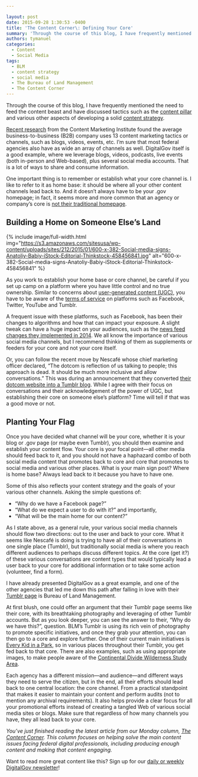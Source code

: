 ```yaml
---

layout: post
date: 2015-09-28 1:30:53 -0400
title: 'The Content Corner\: Defining Your Core'
summary: 'Through the course of this blog, I have frequently mentioned the need to feed the content beast and have discussed tactics such as the content pillar and various other aspects of developing a solid content strategy. Recent research from the Content Marketing Institute found the average business-to-business (B2B) company uses 13 content marketing tactics or'
authors: tymanuel
categories:
  - Content
  - Social Media
tags:
  - BLM
  - content strategy
  - social media
  - The Bureau of Land Management
  - The Content Corner
---
```


Through the course of this blog, I have frequently mentioned the need to feed the content beast and have discussed tactics such as the [content pillar](https://www.WHATEVER/2015/02/09/the-content-corner-content-pillars-the-foundation-of-any-effective-content-strategy/) and various other aspects of developing a solid [content strategy](https://www.WHATEVER/2015/03/23/the-content-corner-building-a-content-strategy/).

[Recent research](http://contentmarketinginstitute.com/2015/09/simple-content-marketing-model/) from the Content Marketing Institute found the average business-to-business (B2B) company uses 13 content marketing tactics or channels, such as blogs, videos, events, etc. I&#8217;m sure that most federal agencies also have as wide an array of channels as well. DigitalGov itself is a good example, where we leverage blogs, videos, podcasts, live events (both in-person and Web-based), plus several social media accounts. That is a lot of ways to share and consume information.

One important thing is to remember or establish what your core channel is. I like to refer to it as home base: it should be where all your other content channels lead back to. And it doesn&#8217;t always have to be your .gov homepage; in fact, it seems more and more common that an agency or company&#8217;s core is [not their traditional homepage](https://www.WHATEVER/2015/03/16/the-content-corner-a-world-without-web-pages/).

## Building a Home on Someone Else&#8217;s Land


{% include image/full-width.html img="https://s3.amazonaws.com/sitesusa/wp-content/uploads/sites/212/2015/01/600-x-382-Social-media-signs-Anatoliy-Babiy-iStock-Editorial-Thinkstock-458456841.jpg" alt="600-x-382-Social-media-signs-Anatoliy-Babiy-iStock-Editorial-Thinkstock-458456841" %}

As you work to establish your home base or core channel, be careful if you set up camp on a platform where you have little control and no true ownership. Similar to concerns about [user-generated content (UGC)](https://www.WHATEVER/2015/09/21/the-content-corner-harness-the-power-of-user-generated-content/), you have to be aware of the [terms of service](https://www.WHATEVER/resources/negotiated-terms-of-service-agreements/) on platforms such as Facebook, Twitter, YouTube and Tumblr.

A frequent issue with these platforms, such as Facebook, has been their changes to algorithms and how that can impact your exposure. A slight tweak can have a huge impact on your audiences, such as the [news feed changes they implemented in 2014](http://mashable.com/2014/04/16/news-feed-changes). We all know the importance of various social media channels, but I recommend thinking of them as supplements or feeders for your core and not your core itself.

Or, you can follow the recent move by Nescafé whose chief marketing officer declared, &#8220;The dotcom is reflection of us talking to people; this approach is dead. It should be much more inclusive and allow conversations.&#8221; This was during an announcement that they converted [their dotcom website into a Tumblr blog](http://www.theverge.com/2015/9/15/9329287/nescafe-tumblr-brand-website). While I agree with their focus on conversations and their acknowledgement of the power of UGC, but establishing their core on someone else&#8217;s platform? Time will tell if that was a good move or not.

## Planting Your Flag

Once you have decided what channel will be your core, whether it is your blog or .gov page (or maybe even Tumblr), you should then examine and establish your content flow. Your core is your focal point—all other media should feed back to it, and you should not have a haphazard combo of both social media content that promotes back to core and core that promotes to social media and various other places. What is your main sign post? Where is home base? Always lead back to it because you have to have one.

Some of this also reflects your content strategy and the goals of your various other channels. Asking the simple questions of:

  * &#8220;Why do we have a Facebook page?&#8221;
  * &#8220;What do we expect a user to do with it?&#8221; and importantly,
  * &#8220;What will be the main home for our content?&#8221;

As I state above, as a general rule, your various social media channels should flow two directions: out to the user and back to your core. What it seems like Nescafé is doing is trying to have all of their conversations in one single place (Tumblr), but traditionally social media is where you reach different audiences to perhaps discuss different topics. At the core (get it?) of these various conversations are content types that would typically lead a user back to your core for additional information or to take some action (volunteer, find a form).

I have already presented DigitalGov as a great example, and one of the other agencies that led me down this path after falling in love with their [Tumblr page](http://mypubliclands.tumblr.com/) is Bureau of Land Management.

At first blush, one could offer an argument that their Tumblr page seems like their core, with its breathtaking photography and leveraging of other Tumblr accounts. But as you look deeper, you can see the answer to their, &#8220;Why do we have this?&#8221;, question. BLM&#8217;s Tumblr is using its rich vein of photography to promote specific initiatives, and once they grab your attention, you can then go to a core and explore further. One of their current main initiatives is [Every Kid in a Park](https://www.everykidinapark.gov/), so in various places throughout their Tumblr, you get fed back to that core. There are also examples, such as using appropriate images, to make people aware of the [Continental Divide Wilderness Study Area](http://www.blm.gov/nm/st/en/prog/blm_special_areas/wilderness_and_wsas/wilderness_study_areas/wilderness_study_areas/Continental_Divide_WSA.html).

Each agency has a different mission—and audience—and different ways they need to serve the citizen, but in the end, all their efforts should lead back to one central location: the core channel. From a practical standpoint that makes it easier to maintain your content and perform audits (not to mention any archival requirements). It also helps provide a clear focus for all your promotional efforts instead of creating a tangled Web of various social media sites or blogs. Make sure that regardless of how many channels you have, they all lead back to your core.

_You’ve just finished reading the latest article from our Monday column, [The Content Corner](https://www.WHATEVER/tag/the-content-corner/). This column focuses on helping solve the main content issues facing federal digital professionals, including producing enough content and making that content engaging._

Want to read more great content like this? Sign up for our [daily or weekly DigitalGov newsletter](https://public.govdelivery.com/accounts/USHOWTO/subscriber/new)!